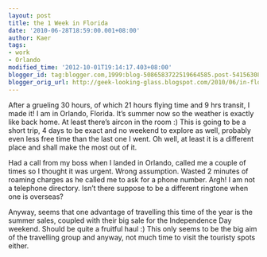 ```yaml
---
layout: post
title: the 1 Week in Florida
date: '2010-06-28T18:59:00.001+08:00'
author: Kaer
tags:
- work
- Orlando
modified_time: '2012-10-01T19:14:17.403+08:00'
blogger_id: tag:blogger.com,1999:blog-5086583722519664585.post-5415630882038480186
blogger_orig_url: http://geek-looking-glass.blogspot.com/2010/06/in-florida-d.html
---
```


After a grueling 30 
hours, of which 21 hours flying time and 9 hrs transit, I made it! I am in 
Orlando, Florida. It’s summer now so the weather is exactly like back home. At 
least there’s aircon in the room :) This is going to be a short trip, 4 days 
to be exact and no weekend to explore as well, probably even less free time 
than the last one I went. Oh well, at least it is a different place and shall 
make the most out of it. 

Had a call from my boss when I landed in Orlando, called me a couple of times 
so I thought it was urgent. Wrong assumption. Wasted 2 minutes of roaming 
charges as he called me to ask for a phone number. Argh! I am not a telephone 
directory. Isn’t there suppose to be a different ringtone when one is 
overseas? 

Anyway, seems that one advantage of travelling this time of the year is the 
summer sales, coupled with their big sale for the Independence Day weekend. 
Should be quite a fruitful haul :) This only seems to be the big aim of the 
travelling group and anyway, not much time to visit the touristy spots either. 